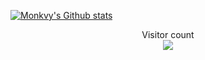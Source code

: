 [![Monkvy's Github stats](https://github-readme-stats.vercel.app/api?username=Monkvy&theme=dracula&count_private=true)](https://github.com/anuraghazra/github-readme-stats)

<p align="center"> 
  <frame src="https://github-readme-stats.vercel.app/api/top-langs/?username=Monkvy&hide=javascript&layout=compact&theme=dracula"/>
</p>


<p align="center"> 
  Visitor count<br>
  <img src="https://profile-counter.glitch.me/Monkvy/count.svg"/>
</p>
